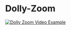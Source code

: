 # Dolly-Zoom
[![Dolly Zoom Video Example](https://youtu.be/aujQVz2TPN0/0.jpg)](https://youtu.be/aujQVz2TPN0)


